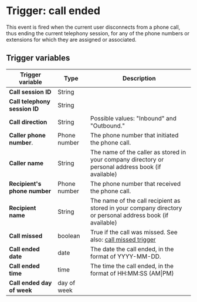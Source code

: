 # Trigger: call ended

This event is fired when the current user disconnects from a phone call, thus ending the current telephony session, for any of the phone numbers or extensions for which they are assigned or associated. 

## Trigger variables

| Trigger variable              | Type         | Description                                                                   |
|-------------------------------|--------------|-------------------------------------------------------------------------------|
| **Call session ID**           | String       |                                                                               |
| **Call telephony session ID** | String       |                                                                               |
| **Call direction**            | String       | Possible values: "Inbound" and "Outbound."                                    |
| **Caller phone number**.      | Phone number | The phone number that initiated the phone call.                               |
| **Caller name**               | String       | The name of the caller as stored in your company directory or personal address book (if available) |
| **Recipient's phone number**  | Phone number | The phone number that received the phone call.                                |
| **Recipient name**            | String       | The name of the call recipient as stored in your company directory or personal address book (if available) |
| **Call missed**               | boolean      | True if the call was missed. See also: [call missed trigger](call-missed.md) |
| **Call ended date**           | date         | The date the call ended, in the format of YYYY-MM-DD.             |
| **Call ended time**           | time         | The time the call ended, in the format of HH:MM:SS (AM\|PM)                   |
| **Call ended day of week**    | day of week  |                                                                               |


